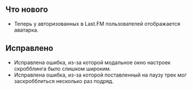 ## Что нового

- Теперь у авторизованных в Last.FM пользователей отображается аватарка.

## Исправлено

- Исправлена ошибка, из-за которой модальное окно настроек скробблинга было слишком широким.
- Исправлена ошибка, из-за которой поставленный на паузу трек мог заскробблиться несколько раз подряд.